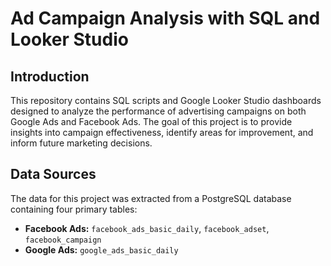 # Ad Campaign Analysis with SQL and Looker Studio

## Introduction
This repository contains SQL scripts and Google Looker Studio dashboards designed to analyze the performance of advertising campaigns on both Google Ads and Facebook Ads. The goal of this project is to provide insights into campaign effectiveness, identify areas for improvement, and inform future marketing decisions.

## Data Sources
The data for this project was extracted from a PostgreSQL database containing four primary tables:
* **Facebook Ads:** `facebook_ads_basic_daily`, `facebook_adset`, `facebook_campaign`
* **Google Ads:** `google_ads_basic_daily`


